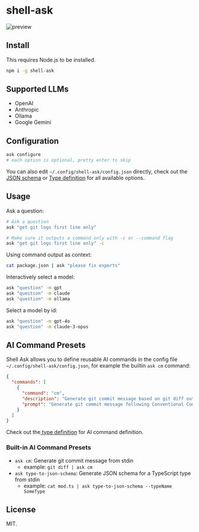 # shell-ask

![preview](https://cdn.jsdelivr.net/gh/egoist-bot/images@main/uPic/js3Bja.png)

## Install

This requires Node.js to be installed.

```bash
npm i -g shell-ask
```

## Supported LLMs

- OpenAI
- Anthropic
- Ollama
- Google Gemini

## Configuration

```bash
ask configure
# each option is optional, pretty enter to skip
```

You can also edit `~/.config/shell-ask/config.json` directly, check out the [JSON schema](./schema.json) or [Type definition](./src/config.ts) for all available options.

## Usage

Ask a question:

```bash
# Ask a question
ask "get git logs first line only"

# Make sure it outputs a command only with -c or --command flag
ask "get git logs first line only" -c
```

Using command output as context:

```bash
cat package.json | ask "please fix exports"
```

Interactively select a model:

```bash
ask "question" -m gpt
ask "question" -m claude
ask "question" -m ollama
```

Select a model by id:

```bash
ask "question" -m gpt-4o
ask "question" -m claude-3-opus
```

## AI Command Presets

Shell Ask allows you to define reusable AI commands in the config file `~/.config/shell-ask/config.json`, for example the builtin `ask cm` command:

```json
{
  "commands": [
    {
      "command": "cm",
      "description": "Generate git commit message based on git diff output",
      "prompt": "Generate git commit message following Conventional Commits specification based on the git diff output in stdin\nYou must return a commit message only, without any other text or quotes."
    }
  ]
}
```

Check out the[ type definition](./src/config.ts) for AI command definition.

### Built-in AI Command Presets

- `ask cm`: Generate git commit message from stdin
  - example: `git diff | ask cm`
- `ask type-to-json-schema`: Generate JSON schema for a TypeScript type from stdin
  - example: `cat mod.ts | ask type-to-json-schema --typeName SomeType`

## License

MIT.

